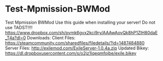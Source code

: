 # Test-Mpmission-BWMod
Test Mpmission BWMod
Use this guide when installing your server! Do not use TADST!!!! https://www.dropbox.com/sh/pvmk6gvx2kci9ry/AAAwAovQk8hP1ZlH80daE_T4a?dl=0
Downloads:
Client Files: https://steamcommunity.com/sharedfiles/filedetails/?id=1487484880
Server Files: http://exilemod.com/ExileServer-1.0.4a.zip
Updated Bikey: https://dl.dropboxusercontent.com/s/o2jz1lqeqmfojbe/exile.bikey
